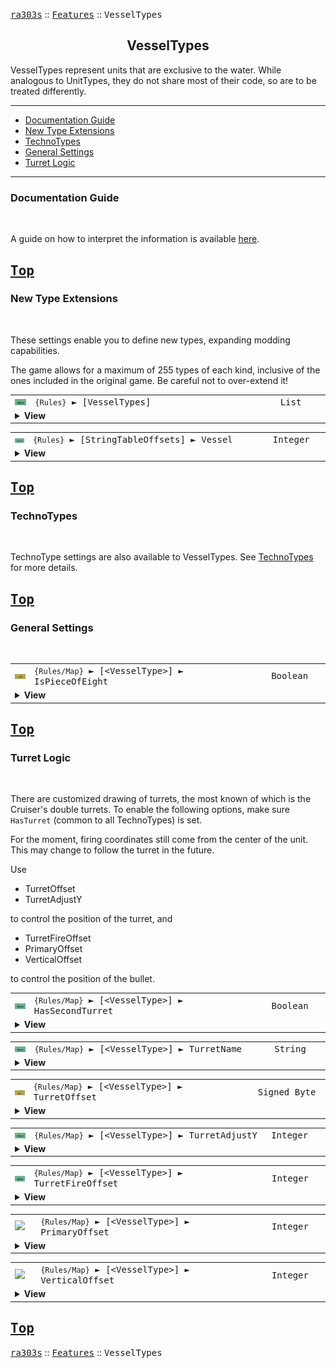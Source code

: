 <a href="../readme.md"><kbd>ra303s</kbd></a> :: <a href="./features.md"><kbd>Features</kbd></a> :: <kbd><kbd>VesselTypes</kbd></kbd><br>
<h2 align="center">VesselTypes</h2>

VesselTypes represent units that are exclusive to the water. While analogous to UnitTypes, they do not share most of their code, so are to be treated differently.

-------

 - [Documentation Guide](#documentation-guide)
 - [New Type Extensions](#new-type-extensions) 
 - [TechnoTypes](#technotypes) 
 - [General Settings](#general-settings) 
 - [Turret Logic](#turret-logic) 


-------
### Documentation Guide
<br>

A guide on how to interpret the information is available [here](./dockeys.md).


<a href="#vesseltypes"><kbd>Top</kbd></a><br>
-------
### New Type Extensions
<br>

These settings enable you to define new types, expanding modding capabilities.

The game allows for a maximum of 255 types of each kind, inclusive of the ones included in the original game. Be careful not to over-extend it!


<table><tr><td width="50"><a href="#"><img src="./img/30x15/new.png"></a></td><td width="842"><samp>
<code>{Rules}</code> ► [VesselTypes]
</samp></td><td width="120"><samp>List</samp></td></tr><tr><td colspan="3"><details><summary><b>View</b></summary>

This section carries a zero-based list of IDs to be recognized as new VesselType.

Care must be taken that the list keys follow the zero-based index exactly. Duplicate keys (e.g. two '0='), or missing keys, may crash the game at boot. The requirement for strict ordering may change in the future.

Example as follows:

```ini
[VesselTypes]
0=BSHIP
1=CARR
```
</details></td></tr></table>


<table><tr><td width="50"><a href="#"><img src="./img/30x15/new.png"></a></td><td width="842"><samp>
<code>{Rules}</code> ► [StringTableOffsets] ► Vessel
</samp></td><td width="120"><samp>Integer</samp></td></tr><tr><td colspan="3"><details><summary><b>View</b></summary>
  
The `Name` entries can be used to set the names of objects, but is limited to 30 across all instances before the game crashes. Instead, it is recommended to utilize `CONQUER.ENG` and its language counterparts to supply these names.

This specifies the string entry location within `CONQUER.ENG` of new technotype entries. The index used is denoted by [Type] + [index in the new types section] + 1.

For example, if `[StringTableOffsets] ► Vessel` is set to 400 and `[VesselTypes] ► 2` is set to BSHIP, then the string table entry for `[BSHIP]` is 400 + 2 + 1 = **403**

Ensure that `CONQUER.ENG` has sufficient entries, as attempting to read a missing entry will crash the game when hovering over the affected unit.

Do not create entries that exceed 1000 as the game will route to `DEBUG.ENG` instead, which for now is beyond the scope of the project.

If not defined, or set to -1, all additional unit types will default their names to the 'Civilian' text entry.
</details></td></tr></table>


<a href="#vesseltypes"><kbd>Top</kbd></a><br>
-------
### TechnoTypes
<br>

TechnoType settings are also available to VesselTypes. See [TechnoTypes](./technotypes.md) for more details.


<a href="#vesseltypes"><kbd>Top</kbd></a><br>
-------
### General Settings
<br>

<table><tr><td width="50"><a href="#"><img src="./img/30x15/ref.png"></a></td><td width="842"><samp>
<code>{Rules/Map}</code> ► [&lt;VesselType&gt;]  ► IsPieceOfEight
</samp></td><td width="120"><samp>Boolean</samp></td></tr><tr><td colspan="3"><details><summary><b>View</b></summary>

```Exposed UnitTypeClass->IsPieceOfEight```

*Functionality to be determined*
</details></td></tr></table>


<a href="#vesseltypes"><kbd>Top</kbd></a><br>
-------
### Turret Logic
<br>

There are customized drawing of turrets, the most known of which is the Cruiser's double turrets. To enable the following options, make sure `HasTurret` (common to all TechnoTypes) is set.

For the moment, firing coordinates still come from the center of the unit. This may change to follow the turret in the future.

Use 
- TurretOffset
- TurretAdjustY

to control the position of the turret, and 

- TurretFireOffset
- PrimaryOffset
- VerticalOffset

to control the position of the bullet. 


<table><tr><td width="50"><a href="#"><img src="./img/30x15/new.png"></a></td><td width="842"><samp>
<code>{Rules/Map}</code> ► [&lt;VesselType&gt;]  ► HasSecondTurret
</samp></td><td width="120"><samp>Boolean</samp></td></tr><tr><td colspan="3"><details><summary><b>View</b></summary>

Determines whether a second turret should be drawn. The second turret will always be drawn at the opposite offset of the first turret.
</details></td></tr></table>


<table><tr><td width="50"><a href="#"><img src="./img/30x15/new.png"></a></td><td width="842"><samp>
<code>{Rules/Map}</code> ► [&lt;VesselType&gt;]  ► TurretName
</samp></td><td width="120"><samp>String</samp></td></tr><tr><td colspan="3"><details><summary><b>View</b></summary>

Determines the turret to be drawn. Defaults to MGUN for the Gunboat, SSAM for the Destroyer and TURR for the Cruiser. The SHP file representing the turret should support 32 directional frames.
</details></td></tr></table>


<table><tr><td width="50"><a href="#"><img src="./img/30x15/ref.png"></a></td><td width="842"><samp>
<code>{Rules/Map}</code> ► [&lt;VesselType&gt;]  ► TurretOffset
</samp></td><td width="120"><samp>Signed Byte</samp></td></tr><tr><td colspan="3"><details><summary><b>View</b></summary>

```Exposed UnitTypeClass->TurretOffset```

Determines the offset of the turret, in pixels, towards the front of the unit. Negative values will move the turret backwards, like the Destroyer's turret
</details></td></tr></table>


<table><tr><td width="50"><a href="#"><img src="./img/30x15/new.png"></a></td><td width="842"><samp>
<code>{Rules/Map}</code> ► [&lt;VesselType&gt;]  ► TurretAdjustY
</samp></td><td width="120"><samp>Integer</samp></td></tr><tr><td colspan="3"><details><summary><b>View</b></summary>

Determines the vertical offset, in pixels, of the turret.
</details></td></tr></table>


<table><tr><td width="50"><a href="#"><img src="./img/30x15/new.png"></a></td><td width="842"><samp>
<code>{Rules/Map}</code> ► [&lt;VesselType&gt;]  ► TurretFireOffset
</samp></td><td width="120"><samp>Integer</samp></td></tr><tr><td colspan="3"><details><summary><b>View</b></summary>

Determines the offset of the firing animation, in leptons, towards the front of the vessel.
</details></td></tr></table>


<table><tr><td width="50"><a href="#"><img src="./img/30x15/mod.png"></a></td><td width="842"><samp>
<code>{Rules/Map}</code> ► [&lt;VesselType&gt;]  ► PrimaryOffset
</samp></td><td width="120"><samp>Integer</samp></td></tr><tr><td colspan="3"><details><summary><b>View</b></summary>

```Modified TechnoTypeClass->VerticalOffset```

Determines the forward offset of the firing animation, in leptons, relative to the vessels's line of fire after applying TurretFireOffset.
</details></td></tr></table>


<table><tr><td width="50"><a href="#"><img src="./img/30x15/mod.png"></a></td><td width="842"><samp>
<code>{Rules/Map}</code> ► [&lt;VesselType&gt;]  ► VerticalOffset
</samp></td><td width="120"><samp>Integer</samp></td></tr><tr><td colspan="3"><details><summary><b>View</b></summary>

```Modified TechnoTypeClass->PrimaryOffset```

Determines the upward offset of the firing animation, in leptons, relative to the vessels's position after applying TurretFireOffset.
</details></td></tr></table>


<a href="#vesseltypes"><kbd>Top</kbd></a><br>
-------
<a href="../readme.md"><kbd>ra303s</kbd></a> :: <a href="./features.md"><kbd>Features</kbd></a> :: <kbd><kbd>VesselTypes</kbd></kbd><br>


